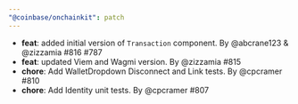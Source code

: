 ```yaml
---
"@coinbase/onchainkit": patch
---
```


- **feat**: added initial version of `Transaction` component. By @abcrane123 & @zizzamia #816 #787
- **feat**: updated Viem and Wagmi version. By @zizzamia #815
- **chore**: Add WalletDropdown Disconnect and Link tests. By @cpcramer #810
- **chore**: Add Identity unit tests. By @cpcramer #807
